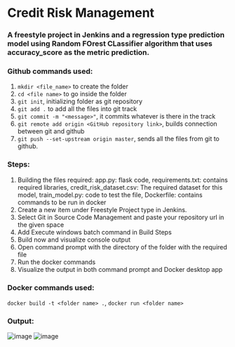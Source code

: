 # Credit Risk Management

### A freestyle project in Jenkins and a regression type prediction model using Random FOrest CLassifier algorithm that uses accuracy_score as the metric prediction.

### Github commands used:
1. `mkdir <file_name>` to create the folder
2. `cd <file name>` to go inside the folder
3. `git init`, initializing folder as git repository
5. `git add .` to add all the files into git track
6. `git commit -m "<message>"`, it commits whatever is there in the track
7. `git remote add origin <GitHub repository link>`, builds connection between git and github
8. `git push --set-upstream origin master`, sends all the files from git to github.

### Steps:
1. Building the files required: app.py: flask code,
requirements.txt: contains required libraries,
credit_risk_dataset.csv: The required dataset for this model, 
train_model.py: code to test the file,
Dockerfile: contains commands to be run in docker
2. Create a new item under Freestyle Project type in Jenkins.
3. Select Git in Source Code Management and paste your repository url in the given space
4. Add Execute windows batch command in Build Steps
5. Build now and visualize console output
6. Open command prompt with the directory of the folder with the required file
7. Run the docker commands
8. Visualize the output in both command prompt and Docker desktop app

### Docker commands used:
`docker build -t <folder name> .`, 
`docker run <folder name>`

### Output:
![image](https://github.com/user-attachments/assets/26f9efc3-38e0-4cf7-ad95-00a8d2e5e3ab)
![image](https://github.com/user-attachments/assets/bba9d315-54fc-4c21-9897-50402a43e903)


